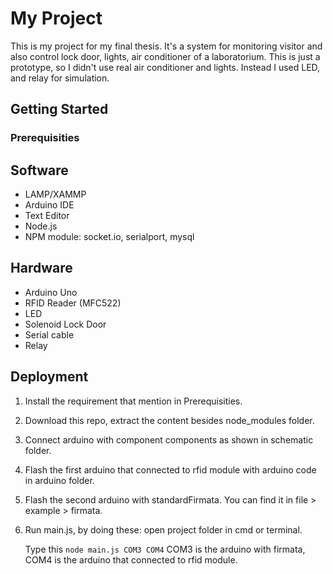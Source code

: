 # My Project

This is my project for my final thesis. It's a system for monitoring visitor and also control lock door, lights, air conditioner of a laboratorium. This is just a prototype, so I didn't use real air conditioner and lights. Instead I used LED, and relay for simulation.

## Getting Started

### Prerequisities

## Software
* LAMP/XAMMP
* Arduino IDE
* Text Editor
* Node.js
* NPM module: socket.io, serialport, mysql

## Hardware
* Arduino Uno
* RFID Reader (MFC522)
* LED
* Solenoid Lock Door
* Serial cable
* Relay

## Deployment
1. Install the requirement that mention in Prerequisities.
2. Download this repo, extract the content besides node_modules folder.
3. Connect arduino with component components as shown in schematic folder.
4. Flash the first arduino that connected to rfid module with arduino code in arduino folder.
5. Flash the second arduino with standardFirmata. You can find it in file > example > firmata.
6. Run main.js, by doing these: open project folder in cmd or terminal.

   Type this `node main.js COM3 COM4`
   COM3 is the arduino with firmata, COM4 is the arduino that connected to rfid module.
